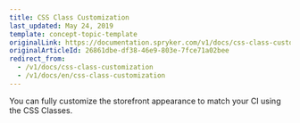 ```yaml
---
title: CSS Class Customization
last_updated: May 24, 2019
template: concept-topic-template
originalLink: https://documentation.spryker.com/v1/docs/css-class-customization
originalArticleId: 26861dbe-df38-46e9-803e-7fce71a02bee
redirect_from:
  - /v1/docs/css-class-customization
  - /v1/docs/en/css-class-customization
---
```


You can fully customize the storefront appearance to match your CI using the CSS Classes.
